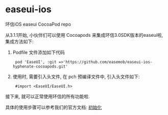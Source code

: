# easeui-ios


环信iOS easeui  CocoaPod repo

从3.1.1开始, 小伙伴们可以使用 Cocoapods 来集成环信3.0SDK版本的easeui啦, 集成方法如下:

1. Podfile 文件添加如下代码

		pod 'EaseUI', :git =>'https://github.com/easemob/easeui-ios-hyphenate-cocoapods.git'
		
2. 使用时, 需要引入头文件, 在 pch 预编译文件中, 引入头文件如下:

		#import <EaseUI/EaseUI.h>
		
接下来, 就可以正常使用环信的所有功能啦.

具体的使用步骤可以参考我们的官方文档: [初始化](http://docs.easemob.com/im/300iosclientintegration/85easeuiguide)